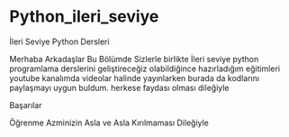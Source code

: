 # Python_ileri_seviye
İleri Seviye Python Dersleri


Merhaba Arkadaşlar Bu Bölümde Sizlerle birlikte İleri seviye python programlama derslerini geliştireceğiz
olabildiğince hazırladığım eğitimleri youtube kanalımda videolar halinde yayınlarken burada da kodlarını paylaşmayı uygun buldum.
herkese faydası olması dileğiyle

Başarılar

Öğrenme Azminizin Asla ve Asla Kırılmaması Dileğiyle
